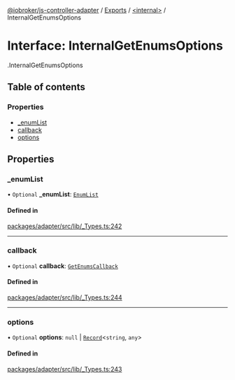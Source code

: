 [@iobroker/js-controller-adapter](../README.md) / [Exports](../modules.md) / [<internal\>](../modules/internal_.md) / InternalGetEnumsOptions

# Interface: InternalGetEnumsOptions

[<internal>](../modules/internal_.md).InternalGetEnumsOptions

## Table of contents

### Properties

- [\_enumList](internal_.InternalGetEnumsOptions.md#_enumlist)
- [callback](internal_.InternalGetEnumsOptions.md#callback)
- [options](internal_.InternalGetEnumsOptions.md#options)

## Properties

### \_enumList

• `Optional` **\_enumList**: [`EnumList`](../modules/internal_.md#enumlist)

#### Defined in

[packages/adapter/src/lib/_Types.ts:242](https://github.com/ioBroker/ioBroker.js-controller/blob/c03ca562/packages/adapter/src/lib/_Types.ts#L242)

___

### callback

• `Optional` **callback**: [`GetEnumsCallback`](../modules/internal_.md#getenumscallback)

#### Defined in

[packages/adapter/src/lib/_Types.ts:244](https://github.com/ioBroker/ioBroker.js-controller/blob/c03ca562/packages/adapter/src/lib/_Types.ts#L244)

___

### options

• `Optional` **options**: ``null`` \| [`Record`](../modules/internal_.md#record)<`string`, `any`\>

#### Defined in

[packages/adapter/src/lib/_Types.ts:243](https://github.com/ioBroker/ioBroker.js-controller/blob/c03ca562/packages/adapter/src/lib/_Types.ts#L243)
